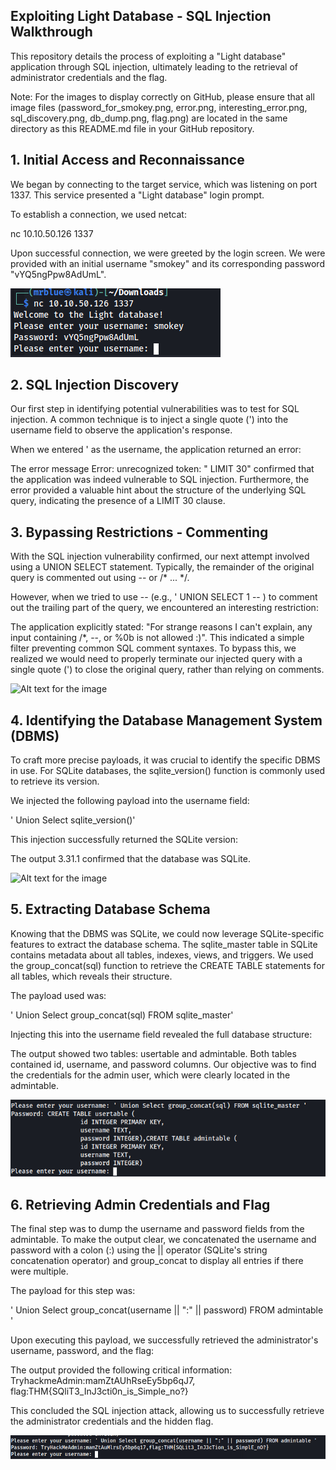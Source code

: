 ## Exploiting Light Database - SQL Injection Walkthrough

This repository details the process of exploiting a "Light database" application through SQL injection, ultimately leading to the retrieval of administrator credentials and the flag.

Note: For the images to display correctly on GitHub, please ensure that all image files (password_for_smokey.png, error.png, interesting_error.png, sql_discovery.png, db_dump.png, flag.png) are located in the same directory as this README.md file in your GitHub repository.
## 1. Initial Access and Reconnaissance

We began by connecting to the target service, which was listening on port 1337. This service presented a "Light database" login prompt.

To establish a connection, we used netcat:

nc 10.10.50.126 1337

Upon successful connection, we were greeted by the login screen. We were provided with an initial username "smokey" and its corresponding password "vYQ5ngPpw8AdUmL".

![Alt text for the image](password_for_smokey.png)

## 2. SQL Injection Discovery

Our first step in identifying potential vulnerabilities was to test for SQL injection. A common technique is to inject a single quote (') into the username field to observe the application's response.

When we entered ' as the username, the application returned an error:

The error message Error: unrecognized token: " LIMIT 30" confirmed that the application was indeed vulnerable to SQL injection. Furthermore, the error provided a valuable hint about the structure of the underlying SQL query, indicating the presence of a LIMIT 30 clause.
## 3. Bypassing Restrictions - Commenting

With the SQL injection vulnerability confirmed, our next attempt involved using a UNION SELECT statement. Typically, the remainder of the original query is commented out using -- or /* ... */.

However, when we tried to use -- (e.g., ' UNION SELECT 1 -- ) to comment out the trailing part of the query, we encountered an interesting restriction:

The application explicitly stated: "For strange reasons I can't explain, any input containing /*, --, or %0b is not allowed :)". This indicated a simple filter preventing common SQL comment syntaxes. To bypass this, we realized we would need to properly terminate our injected query with a single quote (') to close the original query, rather than relying on comments.

![Alt text for the image](sql_divovery.png)

## 4. Identifying the Database Management System (DBMS)

To craft more precise payloads, it was crucial to identify the specific DBMS in use. For SQLite databases, the sqlite_version() function is commonly used to retrieve its version.

We injected the following payload into the username field:

' Union Select sqlite_version()'

This injection successfully returned the SQLite version:

The output 3.31.1 confirmed that the database was SQLite.

![Alt text for the image](Screenshot_2025-05-26_16-56-49.png)

## 5. Extracting Database Schema

Knowing that the DBMS was SQLite, we could now leverage SQLite-specific features to extract the database schema. The sqlite_master table in SQLite contains metadata about all tables, indexes, views, and triggers. We used the group_concat(sql) function to retrieve the CREATE TABLE statements for all tables, which reveals their structure.

The payload used was:

' Union Select group_concat(sql) FROM sqlite_master'

Injecting this into the username field revealed the full database structure:

The output showed two tables: usertable and admintable. Both tables contained id, username, and password columns. Our objective was to find the credentials for the admin user, which were clearly located in the admintable.

![Alt text for the image](db_dump.png)

## 6. Retrieving Admin Credentials and Flag

The final step was to dump the username and password fields from the admintable. To make the output clear, we concatenated the username and password with a colon (:) using the || operator (SQLite's string concatenation operator) and group_concat to display all entries if there were multiple.

The payload for this step was:

' Union Select group_concat(username || ":" || password) FROM admintable '

Upon executing this payload, we successfully retrieved the administrator's username, password, and the flag:

The output provided the following critical information: TryhackmeAdmin:mamZtAUhRseEy5bp6qJ7, flag:THM{SQliT3_InJ3cti0n_is_Simple_no?}

This concluded the SQL injection attack, allowing us to successfully retrieve the administrator credentials and the hidden flag.

![Alt text for the image](flag.png)
